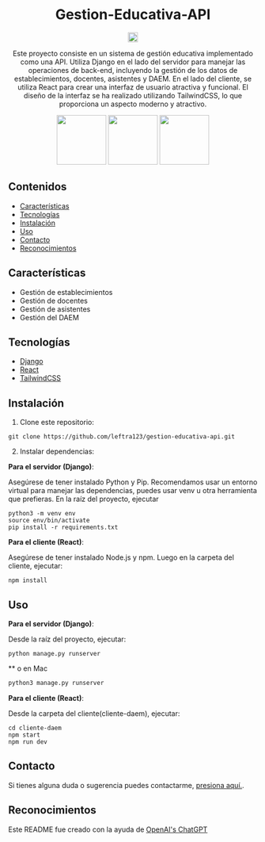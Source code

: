 <div align="center">

# Gestion-Educativa-API

<p float="left">
  <img src="https://seekicon.com/free-icon-download/github-badge_1.svg" width="20" />
</p> 

Este proyecto consiste en un sistema de gestión educativa implementado como una API. Utiliza Django en el lado del servidor para manejar las operaciones de back-end, incluyendo la gestión de los datos de establecimientos, docentes, asistentes y DAEM. En el lado del cliente, se utiliza React para crear una interfaz de usuario atractiva y funcional. El diseño de la interfaz se ha realizado utilizando TailwindCSS, lo que proporciona un aspecto moderno y atractivo.

<p>
  <img src="https://icon-library.com/images/django-icon/django-icon-0.jpg" width="100" />
  <img src="https://upload.wikimedia.org/wikipedia/commons/thumb/a/a7/React-icon.svg/1200px-React-icon.svg.png" width="100" /> 
  <img src="https://upload.wikimedia.org/wikipedia/commons/d/d5/Tailwind_CSS_Logo.svg" width="100" />
</p>

</div>

## Contenidos
- [Características](#características)
- [Tecnologías](#tecnologías)
- [Instalación](#instalación)
- [Uso](#uso)
- [Contacto](#contacto)
- [Reconocimientos](#reconocimientos)

## Características

- Gestión de establecimientos
- Gestión de docentes
- Gestión de asistentes
- Gestión del DAEM

## Tecnologías

- [Django](https://www.djangoproject.com/)
- [React](https://reactjs.org/)
- [TailwindCSS](https://tailwindcss.com/)

## Instalación

1. Clone este repositorio:

```
git clone https://github.com/leftra123/gestion-educativa-api.git
```

2. Instalar dependencias:

**Para el servidor (Django)**:

Asegúrese de tener instalado Python y Pip. Recomendamos usar un entorno virtual para manejar las dependencias, puedes usar venv u otra herramienta que prefieras. En la raíz del proyecto, ejecutar

```
python3 -m venv env
source env/bin/activate
pip install -r requirements.txt
```

**Para el cliente (React)**:

Asegúrese de tener instalado Node.js y npm. Luego en la carpeta del cliente, ejecutar:

```
npm install
```


## Uso

**Para el servidor (Django)**:

Desde la raíz del proyecto, ejecutar:

```
python manage.py runserver
```
** o en Mac
```bash
python3 manage.py runserver
```

**Para el cliente (React)**:

Desde la carpeta del cliente(cliente-daem), ejecutar:

```
cd cliente-daem
npm start
npm run dev
```

## Contacto

Si tienes alguna duda o sugerencia puedes contactarme, [presiona aquí.](https://github.com/leftra123/).


## Reconocimientos
Este README fue creado con la ayuda de [OpenAI's ChatGPT](https://chat.openai.com/)
